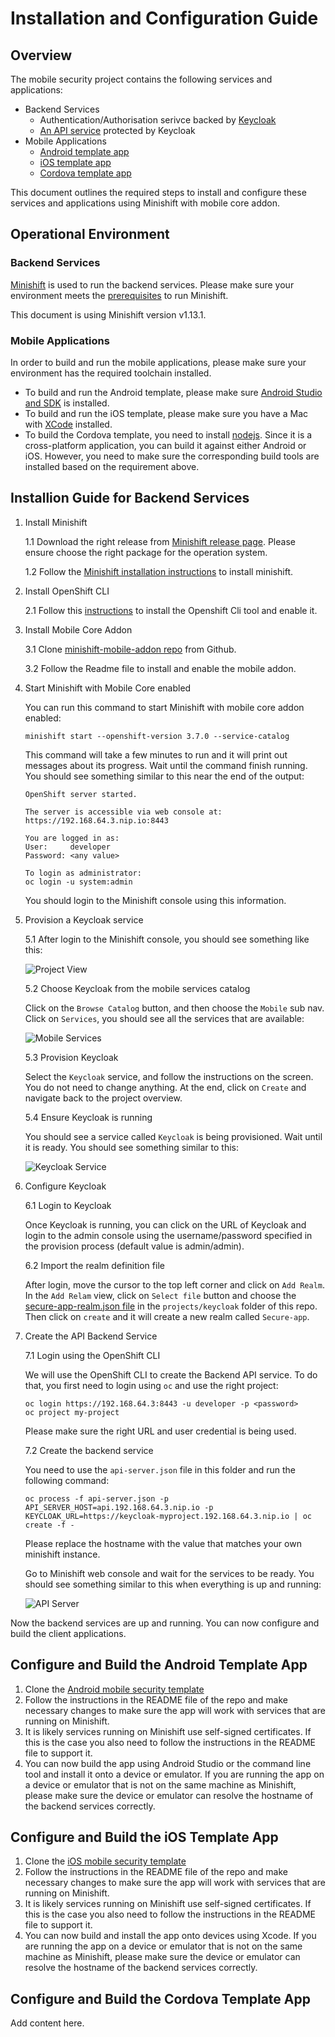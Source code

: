 # Installation and Configuration Guide

## Overview

The mobile security project contains the following services and applications:

* Backend Services
  * Authentication/Authorisation serivce backed by [Keycloak](http://www.keycloak.org/)
  * [An API service](../api-server) protected by Keycloak
* Mobile Applications
  * [Android template app](https://github.com/feedhenry/mobile-security-android-template)
  * [iOS template app](https://github.com/feedhenry/mobile-security-ios-template)
  * [Cordova template app](https://github.com/feedhenry/mobile-security-cordova-template)

This document outlines the required steps to install and configure these services and applications using Minishift with mobile core addon.

## Operational Environment

### Backend Services

[Minishift](https://github.com/minishift/minishift) is used to run the backend services. Please make sure your environment meets the [prerequisites](https://docs.openshift.org/latest/minishift/getting-started/installing.html#install-prerequisites) to run Minishift.

This document is using Minishift version v1.13.1.

### Mobile Applications

In order to build and run the mobile applications, please make sure your environment has the required toolchain installed.

* To build and run the Android template, please make sure [Android Studio and SDK](https://developer.android.com/studio/index.html) is installed.
* To build and run the iOS template, please make sure you have a Mac with [XCode](https://developer.apple.com/xcode/) installed.
* To build the Cordova template, you need to install [nodejs](https://nodejs.org/en/). Since it is a cross-platform application, you can build it against either Android or iOS. However, you need to make sure the corresponding build tools are installed based on the requirement above.

## Installion Guide for Backend Services

1. Install Minishift

    1.1 Download the right release from [Minishift release page](https://github.com/minishift/minishift/releases). Please ensure choose the right package for the operation system.

    1.2 Follow the [Minishift installation instructions](https://docs.openshift.org/latest/minishift/getting-started/installing.html) to install minishift.

2. Install OpenShift CLI

    2.1 Follow this [instructions](https://docs.openshift.org/latest/cli_reference/get_started_cli.html#installing-the-cli) to install the Openshift Cli tool and enable it.

3. Install Mobile Core Addon

    3.1 Clone [minishift-mobile-addon repo](https://github.com/aerogear/minishift-mobilecore-addon) from Github.

    3.2 Follow the Readme file to install and enable the mobile addon.

4. Start Minishift with Mobile Core enabled

    You can run this command to start Minishift with mobile core addon enabled:

    ```
    minishift start --openshift-version 3.7.0 --service-catalog
    ```

    This command will take a few minutes to run and it will print out messages about its progress. Wait until the command finish running. You should see something similar to this near the end of the output:

    ```
    OpenShift server started.

    The server is accessible via web console at:
    https://192.168.64.3.nip.io:8443

    You are logged in as:
    User:     developer
    Password: <any value>

    To login as administrator:
    oc login -u system:admin
    ```

    You should login to the Minishift console using this information.

5. Provision a Keycloak service

    5.1 After login to the Minishift console, you should see something like this:

    ![Project View](images/empty-project.png)

    5.2 Choose Keycloak from the mobile services catalog

    Click on the `Browse Catalog` button, and then choose the `Mobile` sub nav. Click on `Services`, you should see all the services that are available:

    ![Mobile Services](images/mobile-services.png)

    5.3 Provision Keycloak

    Select the `Keycloak` service, and follow the instructions on the screen. You do not need to change anything. At the end, click on `Create` and navigate back to the project overview.

    5.4 Ensure Keycloak is running

    You should see a service called `Keycloak` is being provisioned. Wait until it is ready. You should see something similar to this:

    ![Keycloak Service](images/keycloak-services.png)

6. Configure Keycloak

    6.1 Login to Keycloak

    Once Keycloak is running, you can click on the URL of Keycloak and login to the admin console using the username/password specified in the provision process (default value is admin/admin).

    6.2 Import the realm definition file

    After login, move the cursor to the top left corner and click on `Add Realm`. In the `Add Relam` view, click on `Select file` button and choose the [secure-app-realm.json file](../keycloak/secure-app-realm.json) in the `projects/keycloak` folder of this repo. Then click on `create` and it will create a new realm called `Secure-app`.

7. Create the API Backend Service

   7.1 Login using the OpenShift CLI

   We will use the OpenShift CLI to create the Backend API service. To do that, you first need to login using `oc` and use the right project:

   ```
   oc login https://192.168.64.3:8443 -u developer -p <password>
   oc project my-project
   ```

   Please make sure the right URL and user credential is being used.

   7.2 Create the backend service

   You need to use the `api-server.json` file in this folder and run the following command:

   ```
   oc process -f api-server.json -p API_SERVER_HOST=api.192.168.64.3.nip.io -p KEYCLOAK_URL=https://keycloak-myproject.192.168.64.3.nip.io | oc create -f -
   ```

   Please replace the hostname with the value that matches your own minishift instance.

   Go to Minishift web console and wait for the services to be ready. You should see something similar to this when everything is up and running:

   ![API Server](images/api-services.png)


Now the backend services are up and running. You can now configure and build the client applications.

## Configure and Build the Android Template App

1. Clone the [Android mobile security template](https://github.com/feedhenry/mobile-security-android-template)
2. Follow the instructions in the README file of the repo and make necessary changes to make sure the app will work with services that are running on Minishift.
3. It is likely services running on Minishift use self-signed certificates. If this is the case you also need to follow the instructions in the README file to support it.
4. You can now build the app using Android Studio or the command line tool and install it onto a device or emulator. If you are running the app on a device or emulator that is not on the same machine as Minishift, please make sure the device or emulator can resolve the hostname of the backend services correctly.

## Configure and Build the iOS Template App

1. Clone the [iOS mobile security template](https://github.com/feedhenry/mobile-security-ios-template)
2. Follow the instructions in the README file of the repo and make necessary changes to make sure the app will work with services that are running on Minishift.
3. It is likely services running on Minishift use self-signed certificates. If this is the case you also need to follow the instructions in the README file to support it.
4. You can now build and install the app onto devices using Xcode. If you are running the app on a device or emulator that is not on the same machine as Minishift, please make sure the device or emulator can resolve the hostname of the backend services correctly.

## Configure and Build the Cordova Template App

Add content here.









